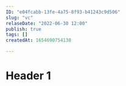 ```yaml
---
ID: "e04fcabb-13fe-4a75-8f93-b41243c9d506"
slug: "vc"
relaseDate: "2022-06-30 12:00"
publish: true
tags: []
createdAt: 1654690754138

---
```

# Header 1